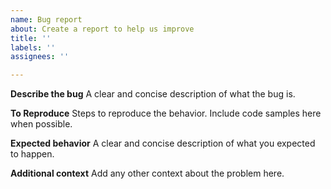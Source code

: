 ```yaml
---
name: Bug report
about: Create a report to help us improve
title: ''
labels: ''
assignees: ''

---
```


**Describe the bug**
A clear and concise description of what the bug is.

**To Reproduce**
Steps to reproduce the behavior. Include code samples here when possible.

**Expected behavior**
A clear and concise description of what you expected to happen.

**Additional context**
Add any other context about the problem here.
